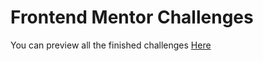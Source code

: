 # Frontend Mentor Challenges

You can preview all the finished challenges [Here](https://cank-frontend.netlify.app/) 
